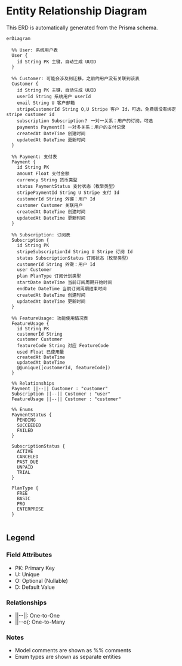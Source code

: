 # Entity Relationship Diagram

This ERD is automatically generated from the Prisma schema.

```mermaid
erDiagram

  %% User: 系统用户表
  User {
    id String PK 主键，自动生成 UUID
  }

  %% Customer: 可能会涉及到迁移，之前的用户没有关联到该表
  Customer {
    id String PK 主键，自动生成 UUID
    userId String 系统用户 userId
    email String U 客户邮箱
    stripeCustomerId String O,U Stripe 客户 Id，可选，免费版没有绑定 stripe customer id
    subscription Subscription？ 一对一关系：用户的订阅，可选
    payments Payment[] 一对多关系：用户的支付记录
    createdAt DateTime 创建时间
    updatedAt DateTime 更新时间
  }

  %% Payment: 支付表
  Payment {
    id String PK
    amount Float 支付金额
    currency String 货币类型
    status PaymentStatus 支付状态（枚举类型）
    stripePaymentId String U Stripe 支付 Id
    customerId String 外键：用户 Id
    customer Customer 关联用户
    createdAt DateTime 创建时间
    updatedAt DateTime 更新时间
  }

  %% Subscription: 订阅表
  Subscription {
    id String PK
    stripeSubscriptionId String U Stripe 订阅 Id
    status SubscriptionStatus 订阅状态（枚举类型）
    customerId String 外键：用户 Id
    user Customer
    plan PlanType 订阅计划类型
    startDate DateTime 当前订阅周期开始时间
    endDate DateTime 当前订阅周期结束时间
    createdAt DateTime 创建时间
    updatedAt DateTime 更新时间
  }

  %% FeatureUsage: 功能使用情况表
  FeatureUsage {
    id String PK
    customerId String
    customer Customer
    featureCode String 对应 FeatureCode
    used Float 已使用量
    createdAt DateTime
    updatedAt DateTime
    @@unique([customerId, featureCode])
  }

  %% Relationships
  Payment ||--|| Customer : "customer"
  Subscription ||--|| Customer : "user"
  FeatureUsage ||--|| Customer : "customer"

  %% Enums
  PaymentStatus {
    PENDING
    SUCCEEDED
    FAILED
  }

  SubscriptionStatus {
    ACTIVE
    CANCELED
    PAST_DUE
    UNPAID
    TRIAL
  }

  PlanType {
    FREE
    BASIC
    PRO
    ENTERPRISE
  }


```

## Legend

### Field Attributes
- PK: Primary Key
- U: Unique
- O: Optional (Nullable)
- D: Default Value

### Relationships
- ||--||: One-to-One
- ||--o{: One-to-Many

### Notes
- Model comments are shown as %% comments
- Enum types are shown as separate entities
